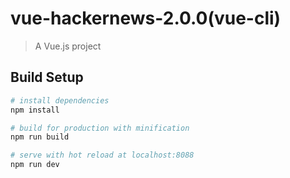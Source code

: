 # vue-hackernews-2.0.0(vue-cli)

> A Vue.js project

## Build Setup

``` bash
# install dependencies
npm install

# build for production with minification
npm run build

# serve with hot reload at localhost:8088
npm run dev
```
